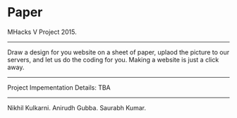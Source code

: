 # Paper
MHacks V Project 2015.

-------------------------------

Draw a design for you website on a sheet of paper, uplaod the picture to our servers, and let us do the coding for you. Making a website is just a click away. 

-------------------------------

Project Impementation Details:
TBA

-------------------------------

Nikhil Kulkarni. Anirudh Gubba. Saurabh Kumar.

